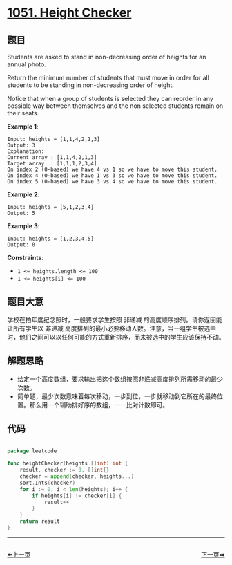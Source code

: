 # [1051. Height Checker](https://leetcode.com/problems/height-checker/)


## 题目

Students are asked to stand in non-decreasing order of heights for an annual photo.

Return the minimum number of students that must move in order for all students to be standing in non-decreasing order of height.

Notice that when a group of students is selected they can reorder in any possible way between themselves and the non selected students remain on their seats.

**Example 1**:

```
Input: heights = [1,1,4,2,1,3]
Output: 3
Explanation: 
Current array : [1,1,4,2,1,3]
Target array  : [1,1,1,2,3,4]
On index 2 (0-based) we have 4 vs 1 so we have to move this student.
On index 4 (0-based) we have 1 vs 3 so we have to move this student.
On index 5 (0-based) we have 3 vs 4 so we have to move this student.
```

**Example 2**:

```
Input: heights = [5,1,2,3,4]
Output: 5
```

**Example 3**:

```
Input: heights = [1,2,3,4,5]
Output: 0
```

**Constraints**:

- `1 <= heights.length <= 100`
- `1 <= heights[i] <= 100`

## 题目大意

学校在拍年度纪念照时，一般要求学生按照 非递减 的高度顺序排列。请你返回能让所有学生以 非递减 高度排列的最小必要移动人数。注意，当一组学生被选中时，他们之间可以以任何可能的方式重新排序，而未被选中的学生应该保持不动。


## 解题思路

- 给定一个高度数组，要求输出把这个数组按照非递减高度排列所需移动的最少次数。
- 简单题，最少次数意味着每次移动，一步到位，一步就移动到它所在的最终位置。那么用一个辅助排好序的数组，一一比对计数即可。

## 代码

```go

package leetcode

func heightChecker(heights []int) int {
	result, checker := 0, []int{}
	checker = append(checker, heights...)
	sort.Ints(checker)
	for i := 0; i < len(heights); i++ {
		if heights[i] != checker[i] {
			result++
		}
	}
	return result
}

```


----------------------------------------------
<div style="display: flex;justify-content: space-between;align-items: center;">
<p><a href="https://books.halfrost.com/leetcode/ChapterFour/1000~1099/1049.Last-Stone-Weight-II/">⬅️上一页</a></p>
<p><a href="https://books.halfrost.com/leetcode/ChapterFour/1000~1099/1052.Grumpy-Bookstore-Owner/">下一页➡️</a></p>
</div>
